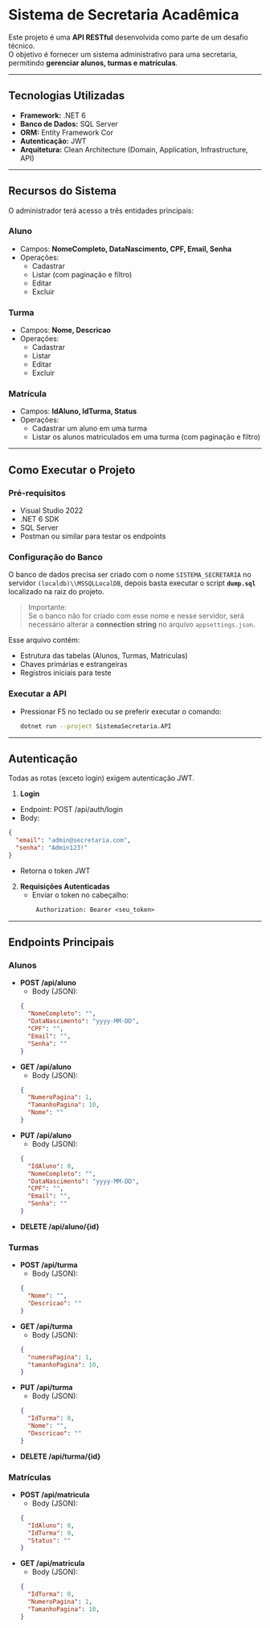 # Sistema de Secretaria Acadêmica

Este projeto é uma **API RESTful** desenvolvida como parte de um desafio técnico.  
O objetivo é fornecer um sistema administrativo para uma secretaria, permitindo **gerenciar alunos, turmas e matrículas**.

---

## Tecnologias Utilizadas

- **Framework:** .NET 6
- **Banco de Dados:** SQL Server
- **ORM:** Entity Framework Cor
- **Autenticação:** JWT
- **Arquitetura:** Clean Architecture (Domain, Application, Infrastructure, API)

---

## Recursos do Sistema

O administrador terá acesso a três entidades principais:

### Aluno
- Campos: **NomeCompleto, DataNascimento, CPF, Email, Senha**
- Operações:
  - Cadastrar
  - Listar (com paginação e filtro)
  - Editar
  - Excluir

### Turma
- Campos: **Nome, Descricao**
- Operações:
  - Cadastrar
  - Listar
  - Editar
  - Excluir

### Matrícula
- Campos: **IdAluno, IdTurma, Status**
- Operações:
  - Cadastrar um aluno em uma turma
  - Listar os alunos matriculados em uma turma (com paginação e filtro)

---

## Como Executar o Projeto
### Pré-requisitos
- Visual Studio 2022
- .NET 6 SDK
- SQL Server
- Postman ou similar para testar os endpoints

### Configuração do Banco
O banco de dados precisa ser criado com o nome `SISTEMA_SECRETARIA` no servidor `(localdb)\\MSSQLLocalDB`, depois basta executar o script **`dump.sql`** localizado na raiz do projeto.
> Importante:  
Se o banco não for criado com esse nome e nesse servidor, será necessário alterar a **connection string** no arquivo `appsettings.json`.

Esse arquivo contém:
- Estrutura das tabelas (Alunos, Turmas, Matriculas)
- Chaves primárias e estrangeiras
- Registros iniciais para teste

### Executar a API
- Pressionar F5 no teclado ou se preferir executar o comando:
  ```bash
  dotnet run --project SistemaSecretaria.API
  ```

---

## Autenticação
Todas as rotas (exceto login) exigem autenticação JWT.
1. **Login**
  - Endpoint: POST /api/auth/login
  - Body:
  ```json
  {
    "email": "admin@secretaria.com",
    "senha": "Admin123!"
  }
  ```
  - Retorna o token JWT

2. **Requisições Autenticadas**
   - Enviar o token no cabeçalho:
     ```makefile
      Authorization: Bearer <seu_token>
     ```

---

## Endpoints Principais
### Alunos
- **POST /api/aluno**
  - Body (JSON):
  ```json
  {
    "NomeCompleto": "",
    "DataNascimento": "yyyy-MM-DD",
    "CPF": "",
    "Email": "",
    "Senha": ""
  }
  ```
- **GET /api/aluno**
  - Body (JSON):
  ```json
  {
    "NumeroPagina": 1,
    "TamanhoPagina": 10,
    "Nome": ""
  }
  ```
- **PUT /api/aluno**
   - Body (JSON):
  ```json
  {
    "IdAluno": 0,
    "NomeCompleto": "",
    "DataNascimento": "yyyy-MM-DD",
    "CPF": "",
    "Email": "",
    "Senha": ""
  }
  ```
- **DELETE /api/aluno/{id}**

### Turmas
- **POST /api/turma**
  - Body (JSON):
  ```json
  {
    "Nome": "",
    "Descricao": ""
  }
  ```
- **GET /api/turma**
  - Body (JSON):
  ```json
  {
    "numeroPagina": 1,
    "tamanhoPagina": 10,
  }
  ```
- **PUT /api/turma**
   - Body (JSON):
  ```json
  {
    "IdTurma": 0,
    "Nome": "",
    "Descricao": ""
  }
  ```
- **DELETE /api/turma/{id}**

### Matrículas
- **POST /api/matricula**
  - Body (JSON):
  ```json
  {
    "IdAluno": 0,
    "IdTurma": 0,
    "Status": ""
  }
  ```
- **GET /api/matricula**
  - Body (JSON):
  ```json
  {
    "IdTurma": 0,
    "NumeroPagina": 1,
    "TamanhoPagina": 10,
  }
  ```
